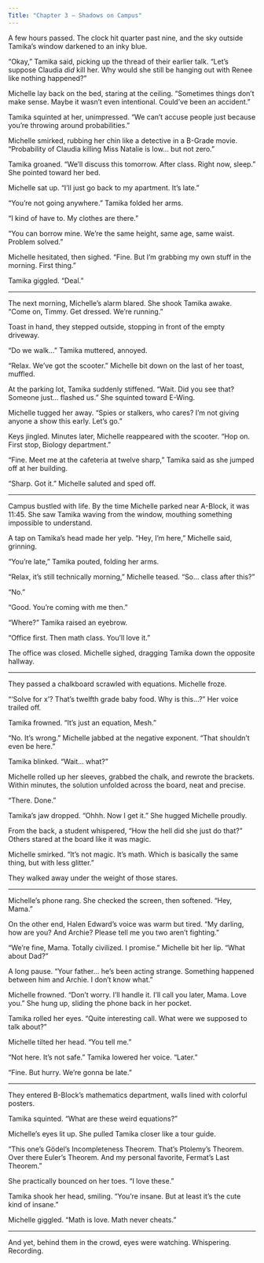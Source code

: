 ```yaml
---
Title: "Chapter 3 – Shadows on Campus"
---
```


A few hours passed. The clock hit quarter past nine, and the sky outside Tamika’s window darkened to an inky blue.

“Okay,” Tamika said, picking up the thread of their earlier talk. “Let’s suppose Claudia *did* kill her. Why would she still be hanging out with Renee like nothing happened?”

Michelle lay back on the bed, staring at the ceiling. “Sometimes things don’t make sense. Maybe it wasn’t even intentional. Could’ve been an accident.”

Tamika squinted at her, unimpressed. “We can’t accuse people just because you’re throwing around probabilities.”

Michelle smirked, rubbing her chin like a detective in a B-Grade movie. “Probability of Claudia killing Miss Natalie is low... but not zero.”

Tamika groaned. “We’ll discuss this tomorrow. After class. Right now, sleep.” She pointed toward her bed.

Michelle sat up. “I’ll just go back to my apartment. It’s late.”

“You’re not going anywhere.” Tamika folded her arms.

“I kind of have to. My clothes are there.”

“You can borrow mine. We’re the same height, same age, same waist. Problem solved.”

Michelle hesitated, then sighed. “Fine. But I’m grabbing my own stuff in the morning. First thing.”

Tamika giggled. “Deal.”

---

The next morning, Michelle’s alarm blared. She shook Tamika awake. “Come on, Timmy. Get dressed. We’re running.”

Toast in hand, they stepped outside, stopping in front of the empty driveway.

“Do we walk...” Tamika muttered, annoyed.

“Relax. We’ve got the scooter.” Michelle bit down on the last of her toast, muffled.

At the parking lot, Tamika suddenly stiffened. “Wait. Did you see that? Someone just... flashed us.” She squinted toward E-Wing.

Michelle tugged her away. “Spies or stalkers, who cares? I’m not giving anyone a show this early. Let’s go.”

Keys jingled. Minutes later, Michelle reappeared with the scooter. “Hop on. First stop, Biology department.”

“Fine. Meet me at the cafeteria at twelve sharp,” Tamika said as she jumped off at her building.

“Sharp. Got it.” Michelle saluted and sped off.

---

Campus bustled with life. By the time Michelle parked near A-Block, it was 11:45. She saw Tamika waving from the window, mouthing something impossible to understand.

A tap on Tamika’s head made her yelp. “Hey, I’m here,” Michelle said, grinning.

“You’re late,” Tamika pouted, folding her arms.

“Relax, it’s still technically morning,” Michelle teased. “So... class after this?”

“No.”

“Good. You’re coming with me then.”

“Where?” Tamika raised an eyebrow.

“Office first. Then math class. You’ll love it.”

The office was closed. Michelle sighed, dragging Tamika down the opposite hallway.

---

They passed a chalkboard scrawled with equations. Michelle froze.

“‘Solve for x’? That’s twelfth grade baby food. Why is this...?” Her voice trailed off.

Tamika frowned. “It’s just an equation, Mesh.”

“No. It’s wrong.” Michelle jabbed at the negative exponent. “That shouldn’t even be here.”

Tamika blinked. “Wait... what?”

Michelle rolled up her sleeves, grabbed the chalk, and rewrote the brackets. Within minutes, the solution unfolded across the board, neat and precise.

“There. Done.”

Tamika’s jaw dropped. “Ohhh. Now I get it.” She hugged Michelle proudly.

From the back, a student whispered, “How the hell did she just do that?” Others stared at the board like it was magic.

Michelle smirked. “It’s not magic. It’s math. Which is basically the same thing, but with less glitter.”

They walked away under the weight of those stares.

---

Michelle’s phone rang. She checked the screen, then softened. “Hey, Mama.”

On the other end, Halen Edward’s voice was warm but tired. “My darling, how are you? And Archie? Please tell me you two aren’t fighting.”

“We’re fine, Mama. Totally civilized. I promise.” Michelle bit her lip. “What about Dad?”

A long pause. “Your father... he’s been acting strange. Something happened between him and Archie. I don’t know what.”

Michelle frowned. “Don’t worry. I’ll handle it. I’ll call you later, Mama. Love you.” She hung up, sliding the phone back in her pocket.

Tamika rolled her eyes. “Quite interesting call. What were we supposed to talk about?”

Michelle tilted her head. “You tell me.”

“Not here. It’s not safe.” Tamika lowered her voice. “Later.”

“Fine. But hurry. We’re gonna be late.”

---

They entered B-Block’s mathematics department, walls lined with colorful posters.

Tamika squinted. “What are these weird equations?”

Michelle’s eyes lit up. She pulled Tamika closer like a tour guide.

“This one’s Gödel’s Incompleteness Theorem. That’s Ptolemy’s Theorem. Over there Euler’s Theorem. And my personal favorite, Fermat’s Last Theorem.”

She practically bounced on her toes. “I love these.”

Tamika shook her head, smiling. “You’re insane. But at least it’s the cute kind of insane.”

Michelle giggled. “Math is love. Math never cheats.”

---

And yet, behind them in the crowd, eyes were watching. Whispering. Recording.